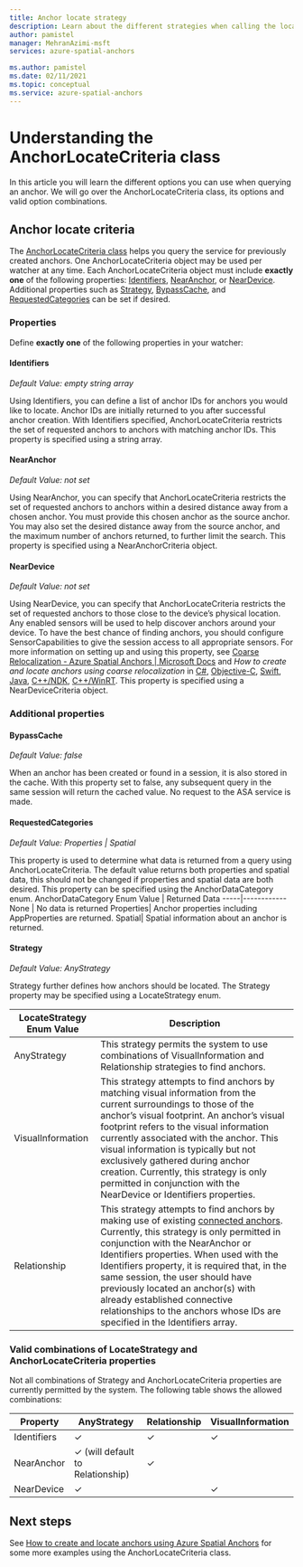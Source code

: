 ```yaml
---
title: Anchor locate strategy
description: Learn about the different strategies when calling the locate API
author: pamistel
manager: MehranAzimi-msft
services: azure-spatial-anchors

ms.author: pamistel
ms.date: 02/11/2021
ms.topic: conceptual
ms.service: azure-spatial-anchors
---
```


# Understanding the AnchorLocateCriteria class
In this article you will learn the different options you can use when querying an anchor. We will go over the AnchorLocateCriteria class, its options and valid option combinations.

## Anchor locate criteria
The [AnchorLocateCriteria class](https://docs.microsoft.com/dotnet/api/microsoft.azure.spatialanchors.anchorlocatecriteria?view=spatialanchors-dotnet) helps you query the service for previously created anchors. One AnchorLocateCriteria object may be used per watcher at any time. Each AnchorLocateCriteria object must include **exactly one** of the following properties: [Identifiers](#Identifiers), [NearAnchor](#NearAnchor), or [NearDevice](#NearDevice). Additional properties such as [Strategy](#Strategy), [BypassCache](#BypassCache), and [RequestedCategories](#RequestedCategories) can be set if desired. 

### Properties
Define **exactly one** of the following properties in your watcher:
#### Identifiers
*Default Value: empty string array*

Using Identifiers, you can define a list of anchor IDs for anchors you would like to locate. Anchor IDs are initially returned to you after successful anchor creation. With Identifiers specified, AnchorLocateCriteria restricts the set of requested anchors to anchors with matching anchor IDs. 
This property is specified using a string array. 

#### NearAnchor
*Default Value: not set*

Using NearAnchor, you can specify that AnchorLocateCriteria restricts the set of requested anchors to  anchors within a desired distance away from a chosen anchor. You must provide this chosen anchor as the source anchor. You may also set the desired distance away from the source anchor, and the maximum number of anchors returned, to further limit the search.
This property is specified using a NearAnchorCriteria object.

#### NearDevice
*Default Value: not set*

Using NearDevice, you can specify that AnchorLocateCriteria restricts the set of requested anchors to those close to the device’s physical location. Any enabled sensors will be used to help discover anchors around your device. To have the best chance of finding anchors, you should configure SensorCapabilities to give the session access to all appropriate sensors. For more information on setting up and using this property, see [Coarse Relocalization - Azure Spatial Anchors | Microsoft Docs](https://docs.microsoft.com/azure/spatial-anchors/concepts/coarse-reloc) and *How to create and locate anchors using coarse relocalization* in [C#](https://docs.microsoft.com/azure/spatial-anchors/how-tos/set-up-coarse-reloc-unity), [Objective-C](https://docs.microsoft.com/azure/spatial-anchors/how-tos/set-up-coarse-reloc-unity), [Swift](https://docs.microsoft.com/azure/spatial-anchors/how-tos/set-up-coarse-reloc-swift), [Java](https://docs.microsoft.com/azure/spatial-anchors/how-tos/set-up-coarse-reloc-java), [C++/NDK](https://docs.microsoft.com/azure/spatial-anchors/how-tos/set-up-coarse-reloc-cpp-ndk), [C++/WinRT](https://docs.microsoft.com/azure/spatial-anchors/how-tos/set-up-coarse-reloc-cpp-winrt).
This property is specified using a NearDeviceCriteria object.

### Additional properties
#### BypassCache
*Default Value: false*

When an anchor has been created or found in a session, it is also stored in the cache.  With this property set to false, any subsequent query in the same session will return the cached value. No request to the ASA service is made.

#### RequestedCategories
*Default Value: Properties | Spatial*

This property is used to determine what data is returned from a query using AnchorLocateCriteria. The default value returns both properties and spatial data, this should not be changed if properties and spatial data are both desired. This property can be specified using the AnchorDataCategory enum.
AnchorDataCategory Enum Value | Returned Data
-----|------------
None | No data is returned
Properties| Anchor properties including AppProperties are returned.
Spatial| Spatial information about an anchor is returned.

#### Strategy
*Default Value: AnyStrategy*

Strategy further defines how anchors should be located. The Strategy property may be specified using a LocateStrategy enum.

LocateStrategy Enum Value | Description
---------------|------------
AnyStrategy | This strategy permits the system to use combinations of VisualInformation and Relationship strategies to find anchors. 
VisualInformation|This strategy attempts to find anchors by matching visual information from the current surroundings to those of the anchor’s visual footprint. An anchor’s visual footprint refers to the visual information currently associated with the anchor. This visual information is typically but not exclusively gathered during anchor creation. Currently, this strategy is only permitted in conjunction with the NearDevice or Identifiers properties.
Relationship|This strategy attempts to find anchors by making use of existing [connected anchors](https://docs.microsoft.com/azure/spatial-anchors/concepts/anchor-relationships-way-finding#connect-anchors). Currently, this strategy is only permitted in conjunction with the NearAnchor or Identifiers properties. When used with the Identifiers property, it is required that, in the same session, the user should have previously located an anchor(s) with already established connective relationships to the anchors whose IDs are specified in the Identifiers array. 


### Valid combinations of LocateStrategy and AnchorLocateCriteria properties 

Not all combinations of Strategy and AnchorLocateCriteria properties are currently permitted by the system. 
The following table shows the allowed combinations:



Property | AnyStrategy | Relationship | VisualInformation
-------- | ------------|--------------|-------------------
Identifiers	| &check;    | &check;     | &check;
NearAnchor	| &check;   (will default to Relationship) | &check;    | 
NearDevice	| &check;    |   | &check;




## Next steps

See [How to create and locate anchors using Azure Spatial Anchors](https://docs.microsoft.com/azure/spatial-anchors/create-locate-anchors-overview) for some more examples using the AnchorLocateCriteria class.